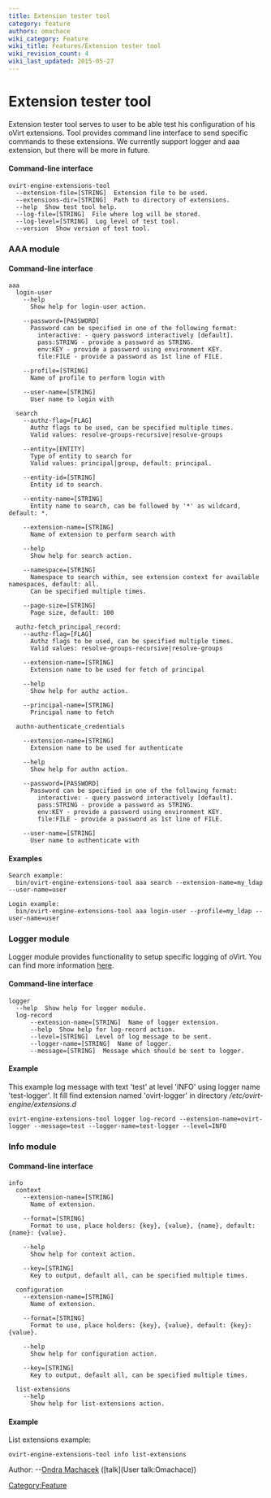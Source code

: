 ```yaml
---
title: Extension tester tool
category: feature
authors: omachace
wiki_category: Feature
wiki_title: Features/Extension tester tool
wiki_revision_count: 4
wiki_last_updated: 2015-05-27
---
```


# Extension tester tool

Extension tester tool serves to user to be able test his configuration of his oVirt extensions. Tool provides command line interface to send specific commands to these extensions. We currently support logger and aaa extension, but there will be more in future.

#### Command-line interface

    ovirt-engine-extensions-tool
      --extension-file=[STRING]  Extension file to be used.
      --extensions-dir=[STRING]  Path to directory of extensions.
      --help  Show test tool help.
      --log-file=[STRING]  File where log will be stored.
      --log-level=[STRING]  Log level of test tool.
      --version  Show version of test tool.

### AAA module

#### Command-line interface

    aaa
      login-user
        --help
          Show help for login-user action.

        --password=[PASSWORD]
          Password can be specified in one of the following format:
            interactive: - query password interactively [default].
            pass:STRING - provide a password as STRING.
            env:KEY - provide a password using environment KEY.
            file:FILE - provide a password as 1st line of FILE.

        --profile=[STRING]
          Name of profile to perform login with

        --user-name=[STRING]
          User name to login with

      search
        --authz-flag=[FLAG]
          Authz flags to be used, can be specified multiple times.
          Valid values: resolve-groups-recursive|resolve-groups

        --entity=[ENTITY]
          Type of entity to search for
          Valid values: principal|group, default: principal.

        --entity-id=[STRING]
          Entity id to search.

        --entity-name=[STRING]
          Entity name to search, can be followed by '*' as wildcard, default: *.

        --extension-name=[STRING]
          Name of extension to perform search with

        --help
          Show help for search action.

        --namespace=[STRING]
          Namespace to search within, see extension context for available namespaces, default: all.
          Can be specified multiple times.

        --page-size=[STRING]
          Page size, default: 100

      authz-fetch_principal_record:
        --authz-flag=[FLAG]
          Authz flags to be used, can be specified multiple times.
          Valid values: resolve-groups-recursive|resolve-groups

        --extension-name=[STRING]
          Extension name to be used for fetch of principal

        --help
          Show help for authz action.

        --principal-name=[STRING]
          Principal name to fetch

      authn-authenticate_credentials

        --extension-name=[STRING]
          Extension name to be used for authenticate

        --help
          Show help for authn action.

        --password=[PASSWORD]
          Password can be specified in one of the following format:
            interactive: - query password interactively [default].
            pass:STRING - provide a password as STRING.
            env:KEY - provide a password using environment KEY.
            file:FILE - provide a password as 1st line of FILE.

        --user-name=[STRING]
          User name to authenticate with

#### Examples

    Search example:
      bin/ovirt-engine-extensions-tool aaa search --extension-name=my_ldap --user-name=user

    Login example:
      bin/ovirt-engine-extensions-tool aaa login-user --profile=my_ldap --user-name=user

### Logger module

Logger module provides functionality to setup specific logging of oVirt. You can find more information [here](https://gerrit.ovirt.org/gitweb?p=ovirt-engine-extension-logger-log4j).

#### Command-line interface

    logger 
      --help  Show help for logger module.
      log-record
          --extension-name=[STRING]  Name of logger extension.
          --help  Show help for log-record action.
          --level=[STRING]  Level of log message to be sent.
          --logger-name=[STRING]  Name of logger.
          --message=[STRING]  Message which should be sent to logger.

#### Example

This example log message with text 'test' at level 'INFO' using logger name 'test-logger'. It fill find extension named 'ovirt-logger' in directory <i>/etc/ovirt-engine/extensions.d</i>

    ovirt-engine-extensions-tool logger log-record --extension-name=ovirt-logger --message=test --logger-name=test-logger --level=INFO

### Info module

#### Command-line interface

    info
      context
        --extension-name=[STRING]
          Name of extension.

        --format=[STRING]
          Format to use, place holders: {key}, {value}, {name}, default: {name}: {value}.

        --help
          Show help for context action.

        --key=[STRING]
          Key to output, default all, can be specified multiple times.

      configuration
        --extension-name=[STRING]
          Name of extension.

        --format=[STRING]
          Format to use, place holders: {key}, {value}, default: {key}: {value}.

        --help
          Show help for configuration action.

        --key=[STRING]
          Key to output, default all, can be specified multiple times.

      list-extensions
        --help
          Show help for list-extensions action.

#### Example

List extensions example:

    ovirt-engine-extensions-tool info list-extensions

Author: --[Ondra Machacek](User:Omachace) ([talk](User talk:Omachace))

<Category:Feature>

